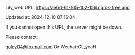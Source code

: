 Lily_web URL: https://ae6d-61-165-102-156.ngrok-free.app

Updated at: 2024-12-10 07:16:04

If you cannot open this URL, the server might be down.

Please contact: 

goley04@foxmail.com Or Wechat:GL_yeaH